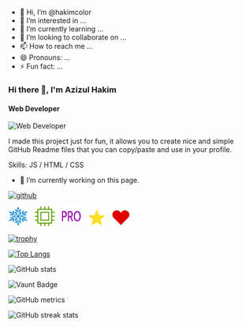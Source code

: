 - 👋 Hi, I’m @hakimcolor
- 👀 I’m interested in ...
- 🌱 I’m currently learning ...
- 💞️ I’m looking to collaborate on ...
- 📫 How to reach me ...
- 😄 Pronouns: ...
- ⚡ Fun fact: ...

### Hi there 👋, I'm Azizul Hakim
#### Web Developer
![Web Developer](https://lh3.googleusercontent.com/a/ACg8ocIXDxk13AVQu9GckBBSe4Eol9Ja-sX6IVtZOnQvnByUdSOUwWg=s96-c-rg-br100)

I made this project just for fun, it allows you to create nice and simple GitHub Readme files that you can copy/paste and use in your profile.

Skills:  JS / HTML / CSS

- 🔭 I’m currently working on this page. 


[<img src='https://cdn.jsdelivr.net/npm/simple-icons@3.0.1/icons/github.svg' alt='github' height='40'>](https://github.com/cbh)  

<a href='https://archiveprogram.github.com/'><img src='https://raw.githubusercontent.com/acervenky/animated-github-badges/master/assets/acbadge.gif' width='40' height='40'></a> <a href='https://docs.github.com/en/developers'><img src='https://raw.githubusercontent.com/acervenky/animated-github-badges/master/assets/devbadge.gif' width='40' height='40'></a> <a href='https://github.com/pricing'><img src='https://raw.githubusercontent.com/acervenky/animated-github-badges/master/assets/pro.gif' width='40' height='40'></a> <a href='https://stars.github.com/'><img src='https://raw.githubusercontent.com/acervenky/animated-github-badges/master/assets/starbadge.gif' width='35' height='35'></a> <a href='https://docs.github.com/en/github/supporting-the-open-source-community-with-github-sponsors'><img src='https://raw.githubusercontent.com/acervenky/animated-github-badges/master/assets/sponsorbadge.gif' width='35' height='35'></a> 

[![trophy](https://github-profile-trophy.vercel.app/?username=cbh)](https://github.com/ryo-ma/github-profile-trophy)

[![Top Langs](https://github-readme-stats.vercel.app/api/top-langs/?username=cbh)](https://github.com/anuraghazra/github-readme-stats)

![GitHub stats](https://github-readme-stats.vercel.app/api?username=cbh&show_icons=true&count_private=true)  

![Vaunt Badge](https://api.vaunt.dev/v1/github/entities/cbh/contributions?format=svg&private=true)  

![GitHub metrics](https://metrics.lecoq.io/cbh)  

![GitHub streak stats](https://streak-stats.demolab.com/?user=cbh)  


